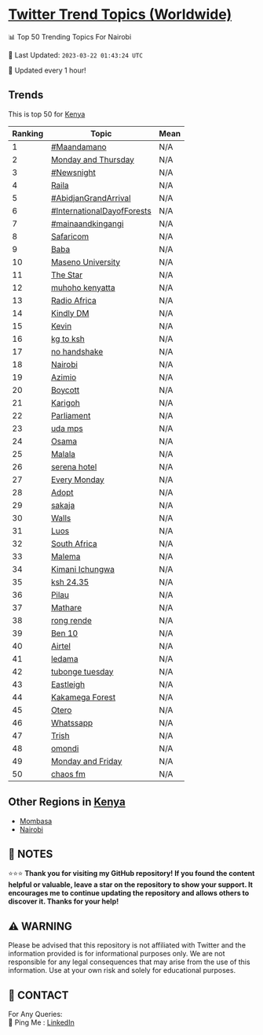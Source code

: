 [Twitter Trend Topics (Worldwide)](https://github.com/ErcinDedeoglu/Twitter-Trend-Topics)
==========


📊 Top 50 Trending Topics For Nairobi

📆 Last Updated: `2023-03-22 01:43:24 UTC`

🔧 Updated every 1 hour!


## Trends

This is top 50 for [Kenya](</Kenya>)

| Ranking | Topic | Mean |
| ------- | ------------ | ------------ |
| 1 | [#Maandamano](http://twitter.com/search?q=%23Maandamano) | N/A |
| 2 | [Monday and Thursday](http://twitter.com/search?q=Monday+and+Thursday) | N/A |
| 3 | [#Newsnight](http://twitter.com/search?q=%23Newsnight) | N/A |
| 4 | [Raila](http://twitter.com/search?q=Raila) | N/A |
| 5 | [#AbidjanGrandArrival](http://twitter.com/search?q=%23AbidjanGrandArrival) | N/A |
| 6 | [#InternationalDayofForests](http://twitter.com/search?q=%23InternationalDayofForests) | N/A |
| 7 | [#mainaandkingangi](http://twitter.com/search?q=%23mainaandkingangi) | N/A |
| 8 | [Safaricom](http://twitter.com/search?q=Safaricom) | N/A |
| 9 | [Baba](http://twitter.com/search?q=Baba) | N/A |
| 10 | [Maseno University](http://twitter.com/search?q=Maseno+University) | N/A |
| 11 | [The Star](http://twitter.com/search?q=The+Star) | N/A |
| 12 | [muhoho kenyatta](http://twitter.com/search?q=muhoho+kenyatta) | N/A |
| 13 | [Radio Africa](http://twitter.com/search?q=Radio+Africa) | N/A |
| 14 | [Kindly DM](http://twitter.com/search?q=Kindly+DM) | N/A |
| 15 | [Kevin](http://twitter.com/search?q=Kevin) | N/A |
| 16 | [kg to ksh](http://twitter.com/search?q=kg+to+ksh) | N/A |
| 17 | [no handshake](http://twitter.com/search?q=no+handshake) | N/A |
| 18 | [Nairobi](http://twitter.com/search?q=Nairobi) | N/A |
| 19 | [Azimio](http://twitter.com/search?q=Azimio) | N/A |
| 20 | [Boycott](http://twitter.com/search?q=Boycott) | N/A |
| 21 | [Karigoh](http://twitter.com/search?q=Karigoh) | N/A |
| 22 | [Parliament](http://twitter.com/search?q=Parliament) | N/A |
| 23 | [uda mps](http://twitter.com/search?q=uda+mps) | N/A |
| 24 | [Osama](http://twitter.com/search?q=Osama) | N/A |
| 25 | [Malala](http://twitter.com/search?q=Malala) | N/A |
| 26 | [serena hotel](http://twitter.com/search?q=serena+hotel) | N/A |
| 27 | [Every Monday](http://twitter.com/search?q=Every+Monday) | N/A |
| 28 | [Adopt](http://twitter.com/search?q=Adopt) | N/A |
| 29 | [sakaja](http://twitter.com/search?q=sakaja) | N/A |
| 30 | [Walls](http://twitter.com/search?q=Walls) | N/A |
| 31 | [Luos](http://twitter.com/search?q=Luos) | N/A |
| 32 | [South Africa](http://twitter.com/search?q=South+Africa) | N/A |
| 33 | [Malema](http://twitter.com/search?q=Malema) | N/A |
| 34 | [Kimani Ichungwa](http://twitter.com/search?q=Kimani+Ichungwa) | N/A |
| 35 | [ksh 24.35](http://twitter.com/search?q=ksh+24.35) | N/A |
| 36 | [Pilau](http://twitter.com/search?q=Pilau) | N/A |
| 37 | [Mathare](http://twitter.com/search?q=Mathare) | N/A |
| 38 | [rong rende](http://twitter.com/search?q=rong+rende) | N/A |
| 39 | [Ben 10](http://twitter.com/search?q=Ben+10) | N/A |
| 40 | [Airtel](http://twitter.com/search?q=Airtel) | N/A |
| 41 | [ledama](http://twitter.com/search?q=ledama) | N/A |
| 42 | [tubonge tuesday](http://twitter.com/search?q=tubonge+tuesday) | N/A |
| 43 | [Eastleigh](http://twitter.com/search?q=Eastleigh) | N/A |
| 44 | [Kakamega Forest](http://twitter.com/search?q=Kakamega+Forest) | N/A |
| 45 | [Otero](http://twitter.com/search?q=Otero) | N/A |
| 46 | [Whatssapp](http://twitter.com/search?q=Whatssapp) | N/A |
| 47 | [Trish](http://twitter.com/search?q=Trish) | N/A |
| 48 | [omondi](http://twitter.com/search?q=omondi) | N/A |
| 49 | [Monday and Friday](http://twitter.com/search?q=Monday+and+Friday) | N/A |
| 50 | [chaos fm](http://twitter.com/search?q=chaos+fm) | N/A |



## Other Regions in [Kenya](</Kenya>)

* [Mombasa](</Kenya/Mombasa.md>)
* [Nairobi](</Kenya/Nairobi.md>)



## 📝 NOTES

⭐⭐⭐ **Thank you for visiting my GitHub repository! If you found the content helpful or valuable, leave a star on the repository to show your support. It encourages me to continue updating the repository and allows others to discover it. Thanks for your help!**


## ⚠️ WARNING

Please be advised that this repository is not affiliated with Twitter and the information provided is for informational purposes only. We are not responsible for any legal consequences that may arise from the use of this information. Use at your own risk and solely for educational purposes.


## 📨 CONTACT

 For Any Queries:  
            🏓 Ping Me : [LinkedIn](https://www.linkedin.com/in/ercindedeoglu/)
